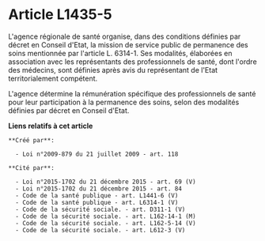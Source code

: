 # Article L1435-5

L'agence régionale de santé organise, dans des conditions définies par décret en Conseil d'Etat, la mission de service public
de permanence des soins mentionnée par l'article L. 6314-1. Ses modalités, élaborées en association avec les représentants
des professionnels de santé, dont l'ordre des médecins, sont définies après avis du représentant de l'Etat territorialement
compétent.

L'agence détermine la rémunération spécifique des professionnels de santé pour leur participation à la permanence des soins,
selon des modalités définies par décret en Conseil d'Etat.

**Liens relatifs à cet article**

	**Créé par**:

	  - Loi n°2009-879 du 21 juillet 2009 - art. 118

	**Cité par**:

	  - Loi n°2015-1702 du 21 décembre 2015 - art. 69 (V)
	  - Loi n°2015-1702 du 21 décembre 2015 - art. 84
	  - Code de la santé publique - art. L1441-6 (V)
	  - Code de la santé publique - art. L6314-1 (V)
	  - Code de la sécurité sociale. - art. D311-1 (V)
	  - Code de la sécurité sociale. - art. L162-14-1 (M)
	  - Code de la sécurité sociale. - art. L162-5-14 (V)
	  - Code de la sécurité sociale. - art. L612-3 (V)
